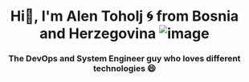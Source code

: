 # <div align="center">Hi👋, I'm Alen Toholj 🌀 from Bosnia and Herzegovina ![image](https://github.com/alentoholj/alentoholj/assets/82238804/26042d26-5d2d-435e-8127-c8dc51ae0cb6)</div>

### <div align="center">The DevOps and System Engineer guy who loves different technologies :smile:</div>

<!--
**alentoholj/alentoholj** is a ✨ _special_ ✨ repository because its `README.md` (this file) appears on your GitHub profile.

Here are some ideas to get you started:

- 🔭 I’m currently working on ...
- 🌱 I’m currently learning ...
- 👯 I’m looking to collaborate on ...
- 🤔 I’m looking for help with ...
- 💬 Ask me about ...
- 📫 How to reach me: ...
- 😄 Pronouns: ...
- ⚡ Fun fact: ...
-->
